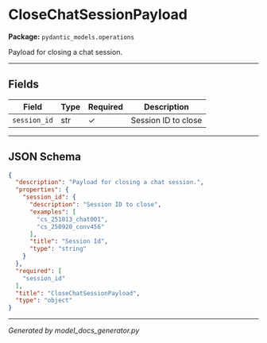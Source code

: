 # CloseChatSessionPayload

**Package:** `pydantic_models.operations`

Payload for closing a chat session.

---

## Fields

| Field | Type | Required | Description |
|-------|------|----------|-------------|
| `session_id` | str | ✓ | Session ID to close |

---

## JSON Schema

```json
{
  "description": "Payload for closing a chat session.",
  "properties": {
    "session_id": {
      "description": "Session ID to close",
      "examples": [
        "cs_251013_chat001",
        "cs_250920_conv456"
      ],
      "title": "Session Id",
      "type": "string"
    }
  },
  "required": [
    "session_id"
  ],
  "title": "CloseChatSessionPayload",
  "type": "object"
}
```

---

*Generated by model_docs_generator.py*
